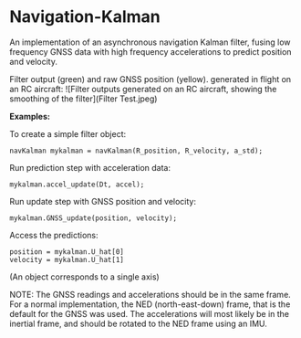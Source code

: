 # Navigation-Kalman
An implementation of an asynchronous navigation Kalman filter, fusing low frequency GNSS data with high frequency accelerations to predict position and velocity.

Filter output (green) and raw GNSS position (yellow). generated in flight on an RC aircraft:
![Filter outputs generated on an RC aircraft, showing the smoothing of the filter](Filter Test.jpeg)

**Examples:**

To create a simple filter object:
```
navKalman mykalman = navKalman(R_position, R_velocity, a_std);
```
Run prediction step with acceleration data:
```
mykalman.accel_update(Dt, accel);
```
Run update step with GNSS position and velocity:
```
mykalman.GNSS_update(position, velocity);
```
Access the predictions:
```
position = mykalman.U_hat[0]
velocity = mykalman.U_hat[1]
```

(An object corresponds to a single axis)

NOTE: The GNSS readings and accelerations should be in the same frame. For a normal implementation, the NED (north-east-down) frame, that is the default for the GNSS was used. The accelerations will most likely be in the inertial frame, and should be rotated to the NED frame using an IMU.

